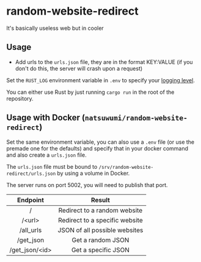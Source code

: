 # random-website-redirect
It's basically useless web but in cooler

## Usage
- Add urls to the `urls.json` file, they are in the format KEY:VALUE (if you don't do this, the server will crash upon a request)

Set the `RUST_LOG` environment variable in `.env` to specify your
[logging level](https://docs.rs/env_logger/0.7.1/env_logger/#enabling-logging).

You can either use Rust by just running `cargo run` in the root of the repository.

## Usage with Docker (`natsuwumi/random-website-redirect`)
Set the same environment variable, you can also use a `.env` file (or use the premade one for the defaults) and specify that in your docker command 
and also create a `urls.json` file.

The `urls.json` file must be bound to `/srv/random-website-redirect/urls.json` by using a volume in Docker.

The server runs on port 5002, you will need to publish that port.

| Endpoint        | Result                         |
| :-------------: | :----------------------------: |
| /               | Redirect to a random website   |
| /\<url>         | Redirect to a specific website |
| /all_urls       | JSON of all possible websites  |
| /get_json       | Get a random JSON              |
| /get_json/\<id> | Get a specific JSON            |
